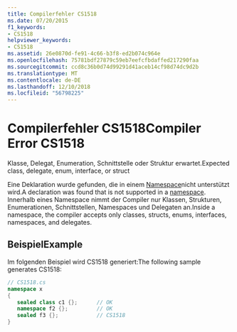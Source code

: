 ```yaml
---
title: Compilerfehler CS1518
ms.date: 07/20/2015
f1_keywords:
- CS1518
helpviewer_keywords:
- CS1518
ms.assetid: 26e0870d-fe91-4c66-b3f8-ed2b074c964e
ms.openlocfilehash: 75781bdf27879c59eb7eefcfbdaffed217290faa
ms.sourcegitcommit: ccd8c36b0d74d99291d41aceb14cf98d74dc9d2b
ms.translationtype: MT
ms.contentlocale: de-DE
ms.lasthandoff: 12/10/2018
ms.locfileid: "56798225"
---
```

# <a name="compiler-error-cs1518"></a><span data-ttu-id="ddbd4-102">Compilerfehler CS1518</span><span class="sxs-lookup"><span data-stu-id="ddbd4-102">Compiler Error CS1518</span></span>
<span data-ttu-id="ddbd4-103">Klasse, Delegat, Enumeration, Schnittstelle oder Struktur erwartet.</span><span class="sxs-lookup"><span data-stu-id="ddbd4-103">Expected class, delegate, enum, interface, or struct</span></span>  
  
 <span data-ttu-id="ddbd4-104">Eine Deklaration wurde gefunden, die in einem [Namespace](../../csharp/language-reference/keywords/namespace.md)nicht unterstützt wird.</span><span class="sxs-lookup"><span data-stu-id="ddbd4-104">A declaration was found that is not supported in a [namespace](../../csharp/language-reference/keywords/namespace.md).</span></span> <span data-ttu-id="ddbd4-105">Innerhalb eines Namespace nimmt der Compiler nur Klassen, Strukturen, Enumerationen, Schnittstellen, Namespaces und Delegaten an.</span><span class="sxs-lookup"><span data-stu-id="ddbd4-105">Inside a namespace, the compiler accepts only classes, structs, enums, interfaces, namespaces, and delegates.</span></span>  
  
## <a name="example"></a><span data-ttu-id="ddbd4-106">Beispiel</span><span class="sxs-lookup"><span data-stu-id="ddbd4-106">Example</span></span>  
 <span data-ttu-id="ddbd4-107">Im folgenden Beispiel wird CS1518 generiert:</span><span class="sxs-lookup"><span data-stu-id="ddbd4-107">The following sample generates CS1518:</span></span>  
  
```csharp  
// CS1518.cs  
namespace x  
{  
   sealed class c1 {};      // OK  
   namespace f2 {};         // OK  
   sealed f3 {};            // CS1518  
}  
```
